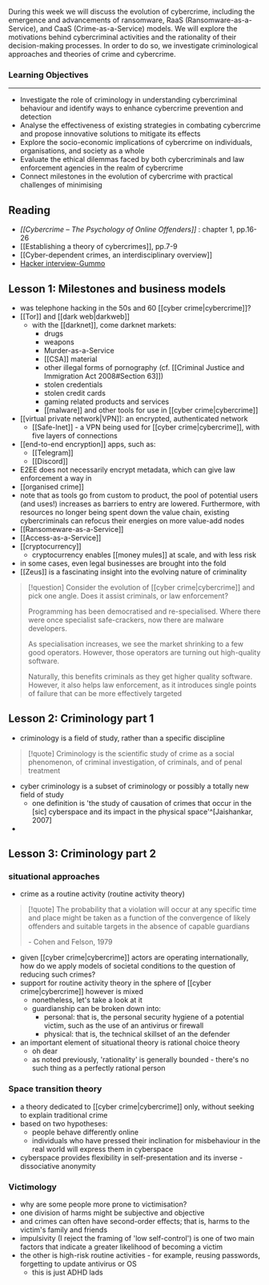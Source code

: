 During this week we will discuss the evolution of cybercrime, including the emergence and advancements of ransomware, RaaS (Ransomware-as-a-Service), and CaaS (Crime-as-a-Service) models. We will explore the motivations behind cybercriminal activities and the rationality of their decision-making processes. In order to do so, we investigate criminological approaches and theories of crime and cybercrime.

### Learning Objectives

---

- Investigate the role of criminology in understanding cybercriminal behaviour and identify ways to enhance cybercrime prevention and detection
- Analyse the effectiveness of existing strategies in combating cybercrime and propose innovative solutions to mitigate its effects
- Explore the socio-economic implications of cybercrime on individuals, organisations, and society as a whole
- Evaluate the ethical dilemmas faced by both cybercriminals and law enforcement agencies in the realm of cybercrime
- Connect milestones in the evolution of cybercrime with practical challenges of minimising 

## Reading
- _[[Cybercrime – The Psychology of Online Offenders]]_ : chapter 1, pp.16-26
- [[Establishing a theory of cybercrimes]], pp.7-9
- [[Cyber-dependent crimes, an interdisciplinary overview]]
- [Hacker interview-Gummo](https://www.youtube.com/watch?v=g6igTJXcqvo)
## Lesson 1: Milestones and business models
- was telephone hacking in the 50s and 60 [[cyber crime|cybercrime]]?
- [[Tor]] and [[dark web|darkweb]]
	- with the [[darknet]], come darknet markets:
		- drugs
		- weapons
		- Murder-as-a-Service
		- [[CSA]] material
		- other illegal forms of pornography (cf. [[Criminal Justice and Immigration Act 2008#Section 63]])
		- stolen credentials
		- stolen credit cards
		- gaming related products and services
		- [[malware]] and other tools for use in [[cyber crime|cybercrime]]
- [[virtual private network|VPN]]: an encrypted, authenticated network
	- [[Safe-Inet]] - a VPN being used for [[cyber crime|cybercrime]], with five layers of connections
- [[end-to-end encryption]] apps, such as:
	- [[Telegram]]
	- [[Discord]]
- E2EE does not necessarily encrypt metadata, which can give law enforcement a way in
- [[organised crime]]
- note that as tools go from custom to product, the pool of potential users (and uses!) increases as barriers to entry are lowered. Furthermore, with resources no longer being spent down the value chain, existing cybercriminals can refocus their energies on more value-add nodes
- [[Ransomeware-as-a-Service]]
- [[Access-as-a-Service]]
- [[cryptocurrency]]
	- cryptocurrency enables [[money mules]] at scale, and with less risk
- in some cases, even legal businesses are brought into the fold
- [[Zeus]] is a fascinating insight into the evolving nature of criminality
>[!question] Consider the evolution of [[cyber crime|cybercrime]] and pick one angle. Does it assist criminals, or law enforcement?
>
>Programming has been democratised and re-specialised. Where there were once specialist safe-crackers, now there are malware developers.
>
>As specialisation increases, we see the market shrinking to a few good operators. However, those operators are turning out high-quality software.
>
>Naturally, this benefits criminals as they get higher quality software. However, it also helps law enforcement, as it introduces single points of failure that can be more effectively targeted

## Lesson 2: Criminology part 1
- criminology is a field of study, rather than a specific discipline
>[!quote] Criminology is the scientific study of crime as a social phenomenon, of criminal investigation, of criminals, and of penal treatment

- cyber criminology is a subset of criminology or possibly a totally new field of study
	- one definition is 'the study of causation of crimes that occur in the \[sic] cyberspace and its impact in the physical space'^[Jaishankar, 2007]
- 

## Lesson 3: Criminology part 2
### situational approaches
- crime as a routine activity (routine activity theory)
>[!quote] The probability that a violation will occur at any specific time and place might be taken as a function of the convergence of likely offenders and suitable targets in the absence of capable guardians
>
>\- Cohen and Felson, 1979

- given [[cyber crime|cybercrime]] actors are operating internationally, how do we apply models of societal conditions to the question of reducing such crimes?
- support for routine activity theory in the sphere of [[cyber crime|cybercrime]] however is mixed
	- nonetheless, let's take a look at it
	- guardianship can be broken down into:
		- personal: that is, the personal security hygiene of a potential victim, such as the use of an antivirus or firewall
		- physical: that is, the technical skillset of an the defender
- an important element of situational theory is rational choice theory
	- oh dear
	- as noted previously, 'rationality' is generally bounded - there's no such thing as a perfectly rational person
### Space transition theory
- a theory dedicated to [[cyber crime|cybercrime]] only, without seeking to explain traditional crime
- based on two hypotheses:
	- people behave differently online
	- individuals who have pressed their inclination for misbehaviour in the real world will express them in cyberspace
- cyberspace provides flexibility in self-presentation and its inverse - dissociative anonymity
### Victimology
- why are some people more prone to victimisation?
- one division of harms might be subjective and objective
- and crimes can often have second-order effects; that is, harms to the victim's family and friends
- impulsivity (I reject the framing of 'low self-control') is one of two main factors that indicate a greater likelihood of becoming a victim
- the other is high-risk routine activities - for example, reusing passwords, forgetting to update antivirus or OS
	- this is just ADHD lads


